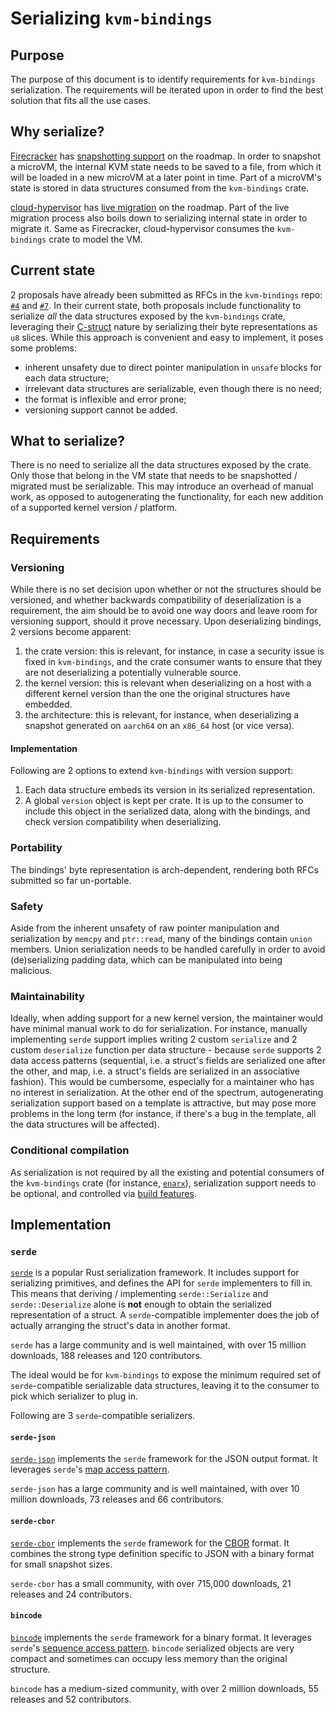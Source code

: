 # Serializing `kvm-bindings`

## Purpose

The purpose of this document is to identify requirements for `kvm-bindings`
serialization. The requirements will be iterated upon in order to find the best
solution that fits all the use cases.

## Why serialize?

[Firecracker](https://firecracker-microvm.github.io/) has
[snapshotting support](https://github.com/firecracker-microvm/firecracker/issues/1184)
on the roadmap. In order to snapshot a microVM, the internal KVM state needs to
be saved to a file, from which it will be loaded in a new microVM at a later
point in time. Part of a microVM's state is stored in data structures consumed
from the `kvm-bindings` crate.

[cloud-hypervisor](https://github.com/intel/cloud-hypervisor) has
[live migration](https://github.com/intel/cloud-hypervisor/issues/75) on the
roadmap. Part of the live migration process also boils down to serializing
internal state in order to migrate it. Same as Firecracker, cloud-hypervisor
consumes the `kvm-bindings` crate to model the VM.

## Current state

2 proposals have already been submitted as RFCs in the `kvm-bindings` repo:
[`#4`](https://github.com/rust-vmm/kvm-bindings/pull/4) and 
[`#7`](https://github.com/rust-vmm/kvm-bindings/pull/7). In their current
state, both proposals include functionality to serialize *all* the data
structures exposed by the `kvm-bindings` crate, leveraging their
[C-struct](https://doc.rust-lang.org/nomicon/other-reprs.html#reprc) nature by
serializing their byte representations as `u8` slices. While this approach is
convenient and easy to implement, it poses some problems:
* inherent unsafety due to direct pointer manipulation in `unsafe` blocks for
  each data structure;
* irrelevant data structures are serializable, even though there is no need;
* the format is inflexible and error prone;
* versioning support cannot be added.

## What to serialize?

There is no need to serialize all the data structures exposed by the crate.
Only those that belong in the VM state that needs to be snapshotted / migrated
must be serializable. This may introduce an overhead of manual work, as
opposed to autogenerating the functionality, for each new addition of a
supported kernel version / platform.

## Requirements

### Versioning

While there is no set decision upon whether or not the structures should be
versioned, and whether backwards compatibility of deserialization is a
requirement, the aim should be to avoid one way doors and leave room for
versioning support, should it prove necessary. Upon deserializing bindings, 2
versions become apparent:

1. the crate version: this is relevant, for instance, in case a security issue
   is fixed in `kvm-bindings`, and the crate consumer wants to ensure that they
   are not deserializing a potentially vulnerable source.
1. the kernel version: this is relevant when deserializing on a host with a
   different kernel version than the one the original structures have embedded.
1. the architecture: this is relevant, for instance, when deserializing a
   snapshot generated on `aarch64` on an `x86_64` host (or vice versa).

#### Implementation

Following are 2 options to extend `kvm-bindings` with version support:

1. Each data structure embeds its version in its serialized representation.
1. A global `version` object is kept per crate. It is up to the consumer to
   include this object in the serialized data, along with the bindings, and
   check version compatibility when deserializing.

### Portability

The bindings' byte representation is arch-dependent, rendering both RFCs
submitted so far un-portable.

### Safety

Aside from the inherent unsafety of raw pointer manipulation and serialization
by `memcpy` and `ptr::read`, many of the bindings contain `union` members.
Union serialization needs to be handled carefully in order to avoid
(de)serializing padding data, which can be manipulated into being malicious.

### Maintainability

Ideally, when adding support for a new kernel version, the maintainer would
have minimal manual work to do for serialization. For instance, manually
implementing `serde` support implies writing 2 custom `serialize` and 2 custom
`deserialize` function per data structure - because `serde` supports 2 data
access patterns (sequential, i.e. a struct's fields are serialized one after
the other, and map, i.e. a struct's fields are serialized in an associative
fashion). This would be cumbersome, especially for a maintainer who has no
interest in serialization. At the other end of the spectrum, autogenerating
serialization support based on a template is attractive, but may pose more
problems in the long term (for instance, if there's a bug in the template, all
the data structures will be affected).

### Conditional compilation

As serialization is not required by all the existing and potential consumers of
the `kvm-bindings` crate (for instance, [`enarx`](https://github.com/enarx/)),
serialization support needs to be optional, and controlled via
[build features](https://doc.rust-lang.org/cargo/reference/manifest.html#the-features-sectiona).

## Implementation

### `serde`

[`serde`](https://github.com/serde-rs/serde) is a popular Rust serialization
framework. It includes support for serializing primitives, and defines the API
for `serde` implementers to fill in. This means that deriving / implementing
`serde::Serialize` and `serde::Deserialize` alone is **not** enough to obtain
the serialized representation of a struct. A `serde`-compatible implementer
does the job of actually arranging the struct's data in another format.

`serde` has a large community and is well maintained, with over 15 million
 downloads, 188 releases and 120 contributors.
 
 The ideal would be for `kvm-bindings` to expose the minimum required set of
 `serde`-compatible serializable data structures, leaving it to the consumer
 to pick which serializer to plug in.
 
 Following are 3 `serde`-compatible serializers.

#### `serde-json`

[`serde-json`](https://github.com/serde-rs/json) implements the `serde`
framework for the JSON output format. It leverages `serde`'s
[map access pattern](https://docs.serde.rs/serde/de/trait.MapAccess.html).

`serde-json` has a large community and is well maintained, with over 10 million
downloads, 73 releases and 66 contributors. 

#### `serde-cbor`

[`serde-cbor`](https://github.com/pyfisch/cbor) implements the `serde`
framework for the [CBOR](https://tools.ietf.org/html/rfc7049) format. It
combines the strong type definition specific to JSON with a binary format for
small snapshot sizes.

`serde-cbor` has a small community, with over 715,000 downloads, 21 releases
and 24 contributors. 

#### `bincode`

[`bincode`](https://github.com/servo/bincode) implements the `serde` framework
for a binary format. It leverages `serde`'s
[sequence access pattern](https://docs.serde.rs/serde/de/trait.SeqAccess.html).
`bincode` serialized objects are very compact and sometimes can occupy less
memory than the original structure.

`bincode` has a medium-sized community, with over 2 million downloads, 55
releases and 52 contributors. 
